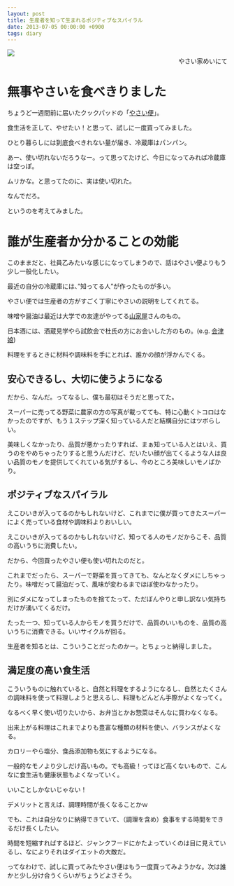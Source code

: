 ```yaml
---
layout: post
title: 生産者を知って生まれるポジティブなスパイラル
date: 2013-07-05 00:00:00 +0900
tags: diary
---
```

<p style="margin-bottom:0;"><img src="https://skim.milk200.cc/20130705_yasai/yasai.jpg"></span><div align='right'>やさい家めいにて</div></p>

# 無事やさいを食べきりました

ちょうど一週間前に届いたクックパッドの「[やさい便](https://shop.cookpad.com/)」。

食生活を正して、やせたい！と思って、試しに一度買ってみました。

ひとり暮らしには到底食べきれない量が届き、冷蔵庫はパンパン。

あー、使い切れないだろうなー。って思ってたけど、今日になってみれば冷蔵庫は空っぽ。

ムリかな。と思ってたのに、実は使い切れた。

なんでだろ。

というのを考えてみました。

# 誰が生産者か分かることの効能

このままだと、社員乙みたいな感じになってしまうので、話はやさい便よりもう少し一般化したい。

最近の自分の冷蔵庫には、”知ってる人”が作ったものが多い。

やさい便では生産者の方がすごく丁寧にやさいの説明をしてくれてる。

味噌や醤油は最近は大学での友達がやってる[山家屋](http://www.aiaiaizu.com/yamakaya/yamakaya.html)さんのもの。

日本酒には、酒蔵見学やら試飲会で杜氏の方にお会いした方のもの。(e.g. [会津娘](http://homepage3.nifty.com/sakeshou/))

料理をするときに材料や調味料を手にとれば、誰かの顔が浮かんでくる。

## 安心できるし、大切に使うようになる

だから、なんだ。ってなるし、僕も最初はそうだと思ってた。

スーパーに売ってる野菜に農家の方の写真が載ってても、特に心動くトコロはなかったのですが、もう１ステップ深く知っている人だと結構自分にはツボらしい。

美味しくなかったり、品質が悪かったりすれば、まぁ知っている人とはいえ、買うのをやめちゃったりすると思うんだけど、だいたい顔が出てくるような人は良い品質のモノを提供してくれている気がするし、今のところ美味しいモノばかり。

## ポジティブなスパイラル

えこひいきが入ってるのかもしれないけど、これまでに僕が買ってきたスーパーによく売っている食材や調味料よりおいしい。

えこひいきが入ってるのかもしれないけど、知ってる人のモノだからこそ、品質の高いうちに消費したい。

だから、今回買ったやさい便も使い切れたのだと。

これまでだったら、スーパーで野菜を買ってきても、なんとなくダメにしちゃったり。味噌だって醤油だって、風味が変わるまでほぼ使わなかったり。

別にダメになってしまったものを捨てたって、ただぼんやりと申し訳ない気持ちだけが湧いてくるだけ。

たった一つ、知っている人からモノを買うだけで、品質のいいものを、品質の高いうちに消費できる。いいサイクルが回る。

生産者を知るとは、こういうことだったのかー。とちょっと納得しました。

## 満足度の高い食生活

こういうものに触れていると、自然と料理をするようになるし、自然とたくさんの調味料を使って料理しようと思えるし、料理もどんどん手際がよくなってく。

なるべく早く使い切りたいから、お弁当とかお惣菜はそんなに買わなくなる。

出来上がる料理はこれまでよりも豊富な種類の材料を使い、バランスがよくなる。

カロリーやら塩分、食品添加物も気にするようになる。

一般的なモノより少しだけ高いもの。でも高級！ってほど高くないもので、こんなに食生活も健康状態もよくなっていく。

いいことしかないじゃない！

デメリットと言えば、調理時間が長くなることかｗ

でも、これは自分なりに納得できていて、（調理を含め）食事をする時間をできるだけ長くしたい。

時間を短縮すればするほど、ジャンクフードにかたよっていくのは目に見えているし、なによりそれはダイエットの大敵だ。


ってなわけで、試しに買ってみたやさい便はもう一度買ってみようかな。次は誰かと少し分け合うくらいがちょうどよさそう。
